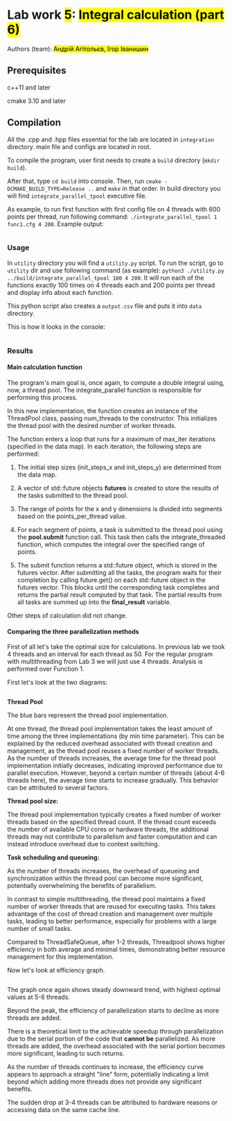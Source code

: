 # Lab work <mark>5</mark>: <mark>Integral calculation (part 6) </mark>
Authors (team): <mark>Андрій Агітольєв, Ігор Іванишин</mark><br>

## Prerequisites

c++11 and later

cmake 3.10 and later

## Compilation

All the .cpp and .hpp files essential for the lab are located in ```integration``` directory. main file and configs are located in root.

To compile the program, user first needs to create a ```build``` directory (```mkdir build```).

After that, type ```cd build``` into console. Then, run ```cmake -DCMAKE_BUILD_TYPE=Release ..``` and ```make``` in that order.
In build directory you will find ```integrate_parallel_tpool``` executive file.

As example, to run first function with first config file on 4 threads with 600 points per thread, run following command:
```./integrate_parallel_tpool 1 func1.cfg 4 200```. Example output:

<img alt="" src="images/Screenshot 2024-03-28 at 21.17.38.png">

### Usage

In ```utility``` directory you will find a ```utility.py``` script. To run the script, go to ```utility``` dir and use following command (as example):
```python3 ./utility.py ../build/integrate_parallel_tpool 100 4 200```. It will run each of the functions exactly 100 times on 4 threads each and 200 points per thread and display info about each function.

This python script also creates a ```output.csv``` file and puts it into ```data``` directory.

This is how it looks in the console:

<img alt="" src="images/Screenshot 2024-03-28 at 21.21.06.png">

### Results

#### Main calculation function

The program's main goal is, once again, to compute a double integral using, now, a thread pool. 
The integrate_parallel function is responsible for performing this process.

In this new implementation, the function creates an instance of the ThreadPool class, passing num_threads
to the constructor. This initializes the thread pool with the desired number of worker threads.

The function enters a loop that runs for a maximum of max_iter iterations (specified in the data map). 
In each iteration, the following steps are performed:

1. The initial step sizes (init_steps_x and init_steps_y) are determined from the data map. 


2. A vector of std::future<double> objects **futures** is created to store the results of the tasks submitted to the
thread pool.


3. The range of points for the x and y dimensions is divided into segments based on the points_per_thread value.


4. For each segment of points, a task is submitted to the thread pool using the **pool.submit** function call.
This task then calls the integrate_threaded function, which computes the integral over the specified range of points.


5. The submit function returns a std::future<double> object, which is stored in the futures vector.
After submitting all the tasks, the program waits for their completion by calling future.get() on each std::future<double>
object in the futures vector. This blocks until the corresponding task completes and returns the partial result computed by that task.
The partial results from all tasks are summed up into the **final_result** variable.

Other steps of calculation did not change.

#### Comparing the three parallelization methods

First of all let's take the optimal size for calculations. In previous lab we took
4 threads and an interval for each thread as 50. For the regular program with multithreading
from Lab 3 we will just use 4 threads. Analysis is performed over Function 1.

First let's look at the two diagrams:

<img alt="" src="images/Screenshot 2024-03-29 at 00.18.52.png">

**Thread Pool** 

The blue bars represent the thread pool implementation.

At one thread, the thread pool implementation takes the least amount of time among the three implementations (by min time parameter). 
This can be explained by the reduced overhead associated with thread creation and management, as the thread pool reuses a fixed number of worker threads.
As the number of threads increases, the average time for the thread pool implementation initially decreases, 
indicating improved performance due to parallel execution. However, beyond a certain number of threads (about 4-6 threads here), 
the average time starts to increase gradually.
This behavior can be attributed to several factors.

**Thread pool size:** 

The thread pool implementation typically creates a fixed number of worker threads based on the specified thread count. 
If the thread count exceeds the number of available CPU cores or hardware threads, the additional threads may not contribute 
to parallelism and faster computation and can instead introduce overhead due to context switching.

**Task scheduling and queueing:** 

As the number of threads increases, the overhead of queueing
and synchronization within the thread pool can become more significant, potentially overwhelming the benefits of parallelism.

In contrast to simple multithreading, the thread pool maintains a fixed number of worker threads that are reused for executing tasks. 
This takes advantage of the cost of thread creation and management over multiple tasks, leading to better performance, 
especially for problems with a large number of small tasks.

Compared to ThreadSafeQueue, after 1-2 threads, Threadpool shows higher efficiency in both average and minimal times,
demonstrating better resource management for this implementation.

Now let's look at efficiency graph.

<img alt="" src="images/Screenshot 2024-03-29 at 00.40.41.png">

The graph once again shows steady downward trend, with highest optimal values at 5-6 threads.

Beyond the peak, the efficiency of parallelization starts to decline as more threads are added.

There is a theoretical limit to the achievable speedup through parallelization due to the serial
portion of the code that **cannot be** parallelized. As more threads are added, the overhead associated with the serial
portion becomes more significant, leading to such returns.

As the number of threads continues to increase, the efficiency curve appears to approach a straight "line" form,
potentially indicating a limit beyond which adding more threads does not provide any significant benefits.

The sudden drop at 3-4 threads can be attributed to hardware reasons or accessing data on the same cache line.